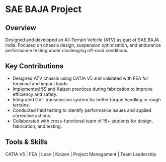 # SAE BAJA Project 

## Overview
Designed and developed an All-Terrain Vehicle (ATV) as part of SAE BAJA India. Focused on chassis design, suspension optimization, and endurance performance testing under challenging off-road conditions.

## Key Contributions
- Designed ATV chassis using CATIA V5 and validated with FEA for torsional and impact loads.
- Implemented 5S and Kaizen practices during fabrication to improve efficiency and safety.
- Integrated CVT transmission system for better torque handling in rough terrains.
- Conducted field testing to identify performance issues and applied corrective actions.
- Collaborated with cross-functional team of 15+ students for design, fabrication, and testing.

## Tools & Skills
CATIA V5 | FEA | Lean | Kaizen | Project Management | Team Leadership

